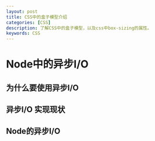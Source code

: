 ```yaml
---
layout: post
title: CSS中的盒子模型介绍
categories: [CSS]
description: 了解CSS中的盒子模型，以及css中box-sizing的属性。
keywords: CSS
---
```



# Node中的异步I/O

## 为什么要使用异步I/O

## 异步I/O 实现现状

## Node的异步I/O
